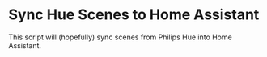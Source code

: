 # Sync Hue Scenes to Home Assistant

This script will (hopefully) sync scenes from Philips Hue into Home Assistant.
